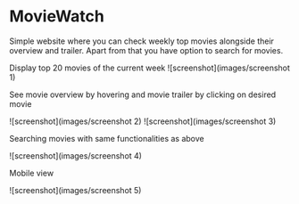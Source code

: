 # MovieWatch

Simple website where you can check weekly top movies alongside their overview and trailer.
Apart from that you have option to search for movies.

Display top 20 movies of the current week
![screenshot](images/screenshot 1)

See movie overview by hovering and movie trailer by clicking on desired movie

![screenshot](images/screenshot 2)
![screenshot](images/screenshot 3)

Searching movies with same functionalities as above

![screenshot](images/screenshot 4)

Mobile view

![screenshot](images/screenshot 5)

